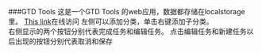 ###GTD Tools
这是一个GTD Tools 的web应用，数据都存储在localstorage里。
[This link](http://fiona23.github.io/GTD_todo_list/)在线访问
左侧可以添加分类，单击右键添加子分类。  
右侧显示的两个按钮分别代表完成任务和编辑任务。
点击编辑任务和新建任务以后出现的按钮分别代表取消和保存